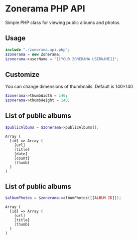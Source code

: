 Zonerama PHP API
================

Simple PHP class for viewing public albums and photos.


Usage
-----

```php
include "./zonerama.api.php";
$zonerama = new Zonerama;
$zonerama->userName = "[[YOUR ZONERAMA USERNAME]]";
```

Customize
---------

You can change dimensions of thumbnails. Default is 140&times;140

```php
$zonerama->thumbWidth = 140;
$zonerama->thumbHeight = 140;
```

List of public albums
---------------------

```php
$publicAlbums = $zonerama->publicAlbums();
```

```
Array (
  [id] => Array (
    [url]
    [title]
    [date]
    [count]
    [thumb]
  )
)
```

List of public albums
---------------------

```php
$albumPhotos = $zonerama->albumPhotos([[ALBUM ID]]);
```

```
Array (
  [id] => Array (
    [url]
    [title]
    [thumb]
  )
)
```